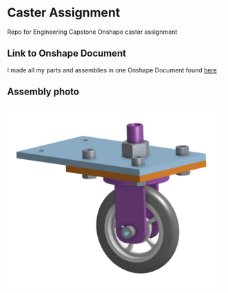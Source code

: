 # Caster Assignment
Repo for Engineering Capstone Onshape caster assignment
## Link to Onshape Document
I made all my parts and assemblies in one Onshape Document found [here](https://cvilleschools.onshape.com/documents/eae5dc97217fca81185a1770/w/6e9210f9cafca1a231e8f307/e/2ec7064764dfcd987c577c06)
## Assembly photo
<img src="Caster.png" alt="Caster" width="500">
